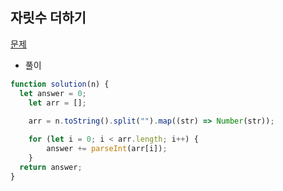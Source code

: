 ## 자릿수 더하기

[문제](https://programmers.co.kr/learn/courses/30/lessons/12931)

- 풀이

```jsx
function solution(n) {
  let answer = 0;
	let arr = [];
	
	arr = n.toString().split("").map((str) => Number(str));

	for (let i = 0; i < arr.length; i++) {
		answer += parseInt(arr[i]);
	}
  return answer;
}
```
